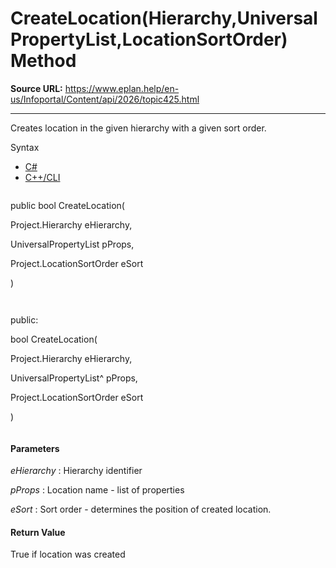 # CreateLocation(Hierarchy,UniversalPropertyList,LocationSortOrder) Method

**Source URL:** https://www.eplan.help/en-us/Infoportal/Content/api/2026/topic425.html

---

Creates location in the given hierarchy with a given sort order.

Syntax

- [C#](#i-syntax-CS)
- [C++/CLI](#i-syntax-CPP2005)

```
```
public bool CreateLocation( 

   Project.Hierarchy eHierarchy,

   UniversalPropertyList pProps,

   Project.LocationSortOrder eSort

)
```
```

```
```
public:

bool CreateLocation( 

   Project.Hierarchy eHierarchy,

   UniversalPropertyList^ pProps,

   Project.LocationSortOrder eSort

)
```
```

#### Parameters

*eHierarchy*
:   Hierarchy identifier

*pProps*
:   Location name - list of properties

*eSort*
:   Sort order - determines the position of created location.

#### Return Value

True if location was created
